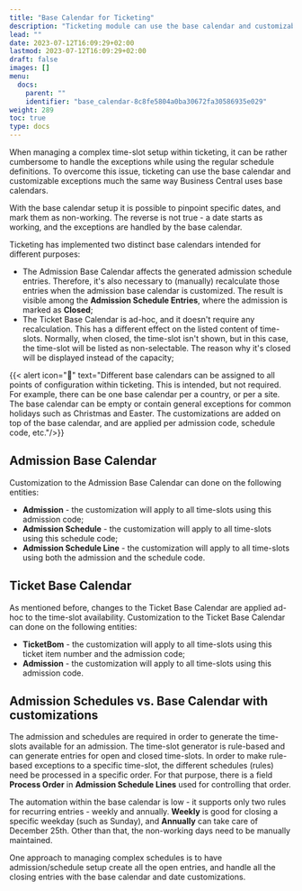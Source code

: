 ```yaml
---
title: "Base Calendar for Ticketing"
description: "Ticketing module can use the base calendar and customizable exceptions to pinpoint specific dates, and mark them as non-working."
lead: ""
date: 2023-07-12T16:09:29+02:00
lastmod: 2023-07-12T16:09:29+02:00
draft: false
images: []
menu:
  docs:
    parent: ""
    identifier: "base_calendar-8c8fe5804a0ba30672fa30586935e029"
weight: 289
toc: true
type: docs
---
```


When managing a complex time-slot setup within ticketing, it can be rather cumbersome to handle the exceptions while using the regular schedule definitions. To overcome this issue, ticketing can use the base calendar and customizable exceptions much the same way Business Central uses base calendars.

With the base calendar setup it is possible to pinpoint specific dates, and mark them as non-working. The reverse is not true - a date starts as working, and the exceptions are handled by the base calendar.

Ticketing has implemented two distinct base calendars intended for different purposes:

- The Admission Base Calendar affects the generated admission schedule entries. Therefore, it's also necessary to (manually) recalculate those entries when the admission base calendar is customized. The result is visible among the **Admission Schedule Entries**, where the admission is marked as **Closed**;
- The Ticket Base Calendar is ad-hoc, and it doesn't require any recalculation. This has a different effect on the listed content of time-slots. Normally, when closed, the time-slot isn't shown, but in this case, the time-slot will be listed as non-selectable. The reason why it's closed will be displayed instead of the capacity;

{{< alert icon="📝" text="Different base calendars can be assigned to all points of configuration within ticketing. This is intended, but not required. For example, there can be one base calendar per a country, or per a site. The base calendar can be empty or contain general exceptions for common holidays such as Christmas and Easter. The customizations are added on top of the base calendar, and are applied per admission code, schedule code, etc."/>}}

## Admission Base Calendar

Customization to the Admission Base Calendar can done on the following entities:

- **Admission** - the customization will apply to all time-slots using this admission code;
- **Admission Schedule** - the customization will apply to all time-slots using this schedule code;
- **Admission Schedule Line** - the customization will apply to all time-slots using both the admission and the schedule code.

## Ticket Base Calendar

As mentioned before, changes to the Ticket Base Calendar are applied ad-hoc to the time-slot availability. Customization to the Ticket Base Calendar can done on the following entities:

- **TicketBom** - the customization will apply to all time-slots using this ticket item number and the admission code;
- **Admission** - the customization will apply to all time-slots using this admission code.

## Admission Schedules vs. Base Calendar with customizations

The admission and schedules are required in order to generate the time-slots available for an admission. The time-slot generator is rule-based and can generate entries for open and closed time-slots. In order to make rule-based exceptions to a specific time-slot, the different schedules (rules) need be processed in a specific order. For that purpose, there is a field **Process Order** in **Admission Schedule Lines** used for controlling that order.

The automation within the base calendar is low - it supports only two rules for recurring entries - weekly and annually. **Weekly** is good for closing a specific weekday (such as Sunday), and **Annually** can take care of December 25th. Other than that, the non-working days need to be manually maintained. 

One approach to managing complex schedules is to have admission/schedule setup create all the open entries, and handle all the closing entries with the base calendar and date customizations.
